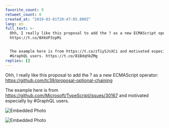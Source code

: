 ```yaml
---
favorite_count: 9
retweet_count: 0
created_at: "2019-03-01T20:47:05.000Z"
lang: en
full_text: >-
  Ohh, I really like this proposal to add the ? as a new ECMAScript operator:
  https://t.co/BXkUP3zpMi


  The example here is from https://t.co/zTiySJsXCi and motivated especially by
  #GraphQL users. https://t.co/81BdqhbZMg
replies: []
---
```


Ohh, I really like this proposal to add the ? as a new ECMAScript operator:
<https://github.com/tc39/proposal-optional-chaining>

The example here is from <https://github.com/Microsoft/TypeScript/issues/30167>
and motivated especially by #GraphQL users.

<div class="gallery gallery-2">

![Embedded Photo](https://twitter-media-coderbyheart.s3.eu-north-1.amazonaws.com/1101584667961110530-D0mckEXWkAIAUEB.png)

![Embedded Photo](https://twitter-media-coderbyheart.s3.eu-north-1.amazonaws.com/1101584667961110530-D0mclByWwAI6bRz.png)

</div>
